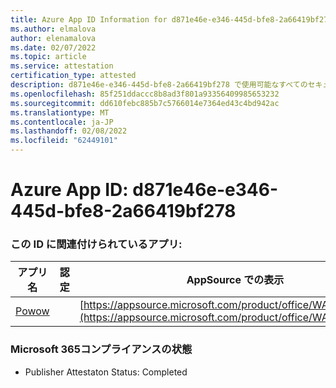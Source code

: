 ```yaml
---
title: Azure App ID Information for d871e46e-e346-445d-bfe8-2a66419bf278
ms.author: elmalova
author: elenamalova
ms.date: 02/07/2022
ms.topic: article
ms.service: attestation
certification_type: attested
description: d871e46e-e346-445d-bfe8-2a66419bf278 で使用可能なすべてのセキュリティおよびコンプライアンス情報。
ms.openlocfilehash: 85f251ddaccc8b8ad3f801a93356409985653232
ms.sourcegitcommit: dd610febc885b7c5766014e7364ed43c4bd942ac
ms.translationtype: MT
ms.contentlocale: ja-JP
ms.lasthandoff: 02/08/2022
ms.locfileid: "62449101"
---
```

# <a name="azure-app-id-d871e46e-e346-445d-bfe8-2a66419bf278"></a>Azure App ID: d871e46e-e346-445d-bfe8-2a66419bf278


### <a name="apps-associated-with-this-id"></a>この ID に関連付けられているアプリ:
| **アプリ名** | **認定** | **AppSource での表示** |
|--------------|---------------|-----------------------|
| [Powow](https://docs.microsoft.com/microsoft-365-app-certification/forward/WA200002952) |  | [https://appsource.microsoft.com/product/office/WA200002952](https://appsource.microsoft.com/product/office/WA200002952) |

### <a name="microsoft-365-app-compliance-status"></a>Microsoft 365コンプライアンスの状態
- Publisher Attestaton Status: Completed
